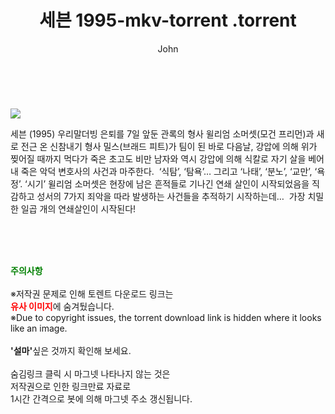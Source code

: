 ﻿---
layout: post
title:  "                   세븐 1995-mkv-torrent                .torrent"
author: John
categories: [ 영화 ]
tags: [  ]
image: https://torrentrj57.com/uploadfile/full/ff0f36877626e9786ff64ada426d06c1dcb64302.jpg 
description: "                   세븐 1995-mkv-torrent                 torrent 정보 공유"
toc: true
toc_sticky: true
---

<br>
<p><img src="https://torrentrj57.com/uploadfile/full/ff0f36877626e9786ff64ada426d06c1dcb64302.jpg"/></p>
 세븐 (1995) 우리말더빙 은퇴를 7일 앞둔 관록의 형사 윌리엄 소머셋(모건 프리먼)과 새로 전근 온 신참내기 형사 밀스(브래드 피트)가 팀이 된 바로 다음날, 강압에 의해 위가 찢어질 때까지 먹다가 죽은 초고도 비만 남자와 역시 강압에 의해 식칼로 자기 살을 베어내 죽은 악덕 변호사의 사건과 마주한다.  ‘식탐’, ‘탐욕’… 그리고 ‘나태’, ‘분노’, ‘교만’, ‘욕정’. ‘시기’ 윌리엄 소머셋은 현장에 남은 흔적들로 기나긴 연쇄 살인이 시작되었음을 직감하고 성서의 7가지 죄악을 따라 발생하는 사건들을 추적하기 시작하는데…  가장 치밀한 일곱 개의 연쇄살인이 시작된다! 
    
<br><br><br>
<p data-ke-size="size16"><b><span style="color: green;">주의사항</span></b><br /><br />※저작권 문제로 인해 토렌트 다운로드 링크는<br /><b><span style="color: red;">유사 이미지</span></b>에 숨겨뒀습니다.<br />※Due to copyright issues, the torrent download link is hidden where it looks like an image.<br /><br /><b>'설마'</b>싶은 것까지 확인해 보세요.<br /><br />숨김링크 클릭 시 마그넷 나타나지 않는 것은<br />저작권으로 인한 링크만료 자료로<br />1시간 간격으로 봇에 의해 마그넷 주소 갱신됩니다.</p>
